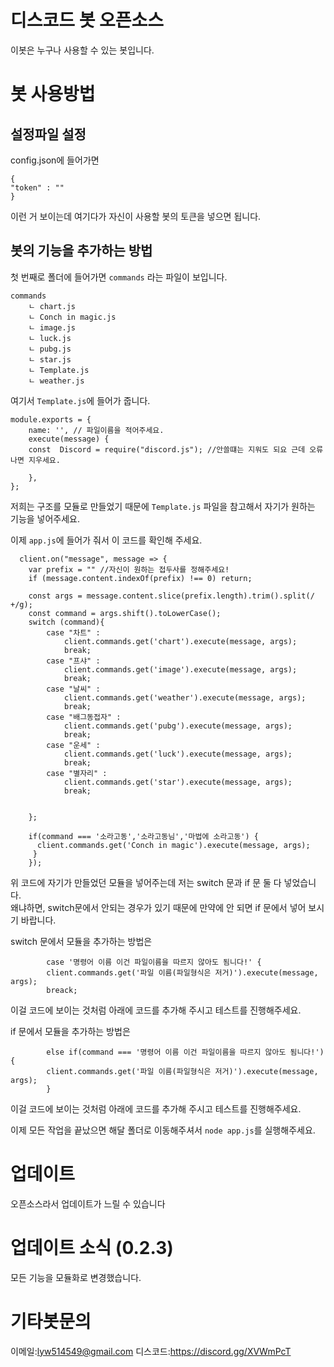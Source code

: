 # 디스코드 봇 오픈소스
이봇은 누구나 사용할 수 있는 봇입니다.

# 봇 사용방법

## 설정파일 설정
config.json에 들어가면 

```
{
"token" : ""
}
```
이런 거 보이는데 여기다가 자신이 사용할 봇의 토큰을 넣으면 됩니다.

## 봇의 기능을 추가하는 방법
첫 번째로 폴더에 들어가면 `commands` 라는 파일이 보입니다.
```
commands
    ㄴ chart.js
    ㄴ Conch in magic.js
    ㄴ image.js
    ㄴ luck.js
    ㄴ pubg.js
    ㄴ star.js
    ㄴ Template.js
    ㄴ weather.js

```
여기서 `Template.js`에 들어가 줍니다.
```
module.exports = {	
	name: '', // 파일이름을 적어주세요.
	execute(message) {        
	const  Discord = require("discord.js"); //안쓸떄는 지워도 되요 근데 오류나면 지우세요.

	},
};

```
저희는 구조를 모듈로 만들었기 때문에 `Template.js` 파일을 참고해서 자기가 원하는 기능을 넣어주세요.

이제 `app.js`에 들어가 줘서 이 코드를 확인해 주세요.

```
  client.on("message", message => {
    var prefix = "" //자신이 원하는 접두사를 정해주세요!
    if (message.content.indexOf(prefix) !== 0) return;
   
    const args = message.content.slice(prefix.length).trim().split(/ +/g);
    const command = args.shift().toLowerCase();
    switch (command){
        case "차트" :
            client.commands.get('chart').execute(message, args);
            break;
        case "프샤" :
            client.commands.get('image').execute(message, args);
            break;
        case "날씨" :
            client.commands.get('weather').execute(message, args);
            break;
        case "배그동접자" :
            client.commands.get('pubg').execute(message, args);
            break;
        case "운세" :
            client.commands.get('luck').execute(message, args);
            break;
        case "별자리" :
            client.commands.get('star').execute(message, args);
            break;
  
          
    };

    if(command === '소라고동','소라고동님','마법에 소라고동') {
      client.commands.get('Conch in magic').execute(message, args);
     }
    });  	

```
위 코드에 자기가 만들었던 모듈을 넣어주는데 저는 switch 문과 if 문 둘 다 넣었습니다. <br>
왜냐하면, switch문에서 안되는 경우가 있기 때문에 만약에 안 되면 if 문에서 넣어 보시기 바랍니다.

switch 문에서 모듈을 추가하는 방법은

```
        case '명령어 이름 이건 파일이름을 따르지 않아도 됨니다!' {
       	client.commands.get('파일 이름(파일형식은 저거)').execute(message, args);
        breack;
```
이걸 코드에 보이는 것처럼 아래에 코드를 추가해 주시고 테스트를 진행해주세요.

if 문에서 모듈을 추가하는 방법은

```
        else if(command === '명령어 이름 이건 파일이름을 따르지 않아도 됨니다!') {
        client.commands.get('파일 이름(파일형식은 저거)').execute(message, args);
        }
```
이걸 코드에 보이는 것처럼 아래에 코드를 추가해 주시고 테스트를 진행해주세요.

이제 모든 작업을 끝났으면 해달 폴더로 이동해주셔서 `node app.js`를 실행해주세요.

# 업데이트
오픈소스라서 업데이트가 느릴 수 있습니다

# 업데이트 소식 (0.2.3)
모든 기능을 모듈화로 변경했습니다.

# 기타봇문의
이메일:lyw514549@gmail.com
디스코드:https://discord.gg/XVWmPcT
